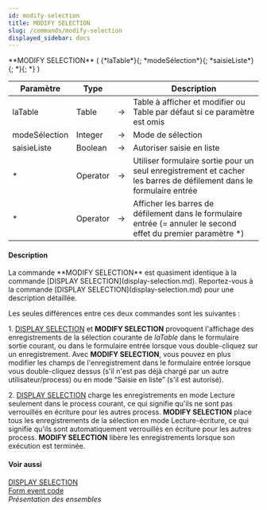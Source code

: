 ```yaml
---
id: modify-selection
title: MODIFY SELECTION
slug: /commands/modify-selection
displayed_sidebar: docs
---
```


<!--REF #_command_.MODIFY SELECTION.Syntax-->**MODIFY SELECTION** ( {*laTable*}{; *modeSélection*}{; *saisieListe*}{; *}{; *} )<!-- END REF-->
<!--REF #_command_.MODIFY SELECTION.Params-->
| Paramètre | Type |  | Description |
| --- | --- | --- | --- |
| laTable | Table | &#8594;  | Table à afficher et modifier ou Table par défaut si ce paramètre est omis |
| modeSélection | Integer | &#8594;  | Mode de sélection |
| saisieListe | Boolean | &#8594;  | Autoriser saisie en liste |
| * | Operator |  &#8594;  | Utiliser formulaire sortie pour un seul enregistrement et cacher les barres de défilement dans le formulaire entrée |
| * | Operator |  &#8594;  | Afficher les barres de défilement dans le formulaire entrée (= annuler le second effet du premier paramètre *) |

<!-- END REF-->

#### Description 

<!--REF #_command_.MODIFY SELECTION.Summary-->La commande **MODIFY SELECTION** est quasiment identique à la commande [DISPLAY SELECTION](display-selection.md).<!-- END REF--> Reportez-vous à la commande [DISPLAY SELECTION](display-selection.md) pour une description détaillée.  
Les seules différences entre ces deux commandes sont les suivantes :

1\. [DISPLAY SELECTION](display-selection.md) et **MODIFY SELECTION** provoquent l'affichage des enregistrements de la sélection courante de *laTable* dans le formulaire sortie courant, ou dans le formulaire entrée lorsque vous double-cliquez sur un enregistrement. Avec **MODIFY SELECTION**, vous pouvez en plus modifier les champs de l'enregistrement dans le formulaire entrée lorsque vous double-cliquez dessus (s'il n'est pas déjà chargé par un autre utilisateur/process) ou en mode “Saisie en liste” (s'il est autorisé).

2\. [DISPLAY SELECTION](display-selection.md) charge les enregistrements en mode Lecture seulement dans le process courant, ce qui signifie qu'ils ne sont pas verrouillés en écriture pour les autres process. **MODIFY SELECTION** place tous les enregistrements de la sélection en mode Lecture-écriture, ce qui signifie qu'ils sont automatiquement verrouillés en écriture pour les autres process. **MODIFY SELECTION** libère les enregistrements lorsque son exécution est terminée.

#### Voir aussi 

[DISPLAY SELECTION](display-selection.md)  
[Form event code](form-event-code.md)  
*Présentation des ensembles*  